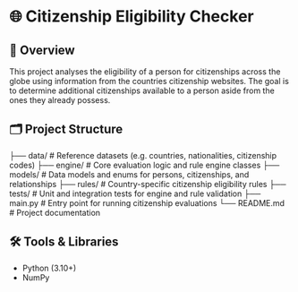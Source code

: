 # 🌐 Citizenship Eligibility Checker

## 📌 Overview
This project analyses the eligibility of a person for citizenships across the globe using information from the countries citizenship websites. The goal is to determine additional citizenships available to a person aside from the ones they already possess.


## 🗂️ Project Structure
├── data/          # Reference datasets (e.g. countries, nationalities, citizenship codes)
├── engine/        # Core evaluation logic and rule engine classes
├── models/        # Data models and enums for persons, citizenships, and relationships
├── rules/         # Country-specific citizenship eligibility rules
├── tests/         # Unit and integration tests for engine and rule validation
├── main.py        # Entry point for running citizenship evaluations
└── README.md      # Project documentation


## 🛠️ Tools & Libraries
- Python (3.10+)  
- NumPy  
